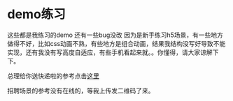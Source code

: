 # demo练习

这些都是我练习的demo
还有一些bug没改
因为是新手练习h5场景，有一些地方做得不好，比如css动画不熟，有些地方是组合动画，结果我结构没写好导致不能实现，还有我没有写高度自适应，有些手机看起来就。。你懂得，请大家谅解下下。

总理给你送快递啦的参考点击[这里](http://card.mugeda.com/campaigns/5667fbc1a3664ee324000086/20160305100848/56dae801a3664e9a650003f2/index.html)

招聘场景的参考没有在线的，等我上传发二维码了来。